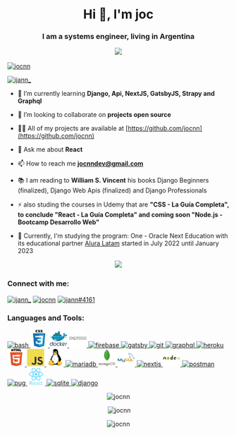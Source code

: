 <h1 align="center">Hi 👋, I'm joc</h1>
<h3 align="center">I am a systems engineer, living in Argentina</h3>

<p align=center>
  <a href="https://github.com/ryo-ma/github-profile-trophy">
    <img src="https://github-profile-trophy.vercel.app/?username=jocnn&theme=gruvbox&no-frame=true&no-bg=true"
  </a>
</p>

<p align="left"> <img src="https://komarev.com/ghpvc/?username=jocnn&label=Profile%20views&color=0e75b6&style=flat-square" alt="jocnn" /> </p>

<p align="left"> <a href="https://twitter.com/ijann_" target="blank"><img src="https://img.shields.io/twitter/follow/ijann_?logo=twitter&style=for-the-badge" alt="ijann_" /></a> </p>

- 🌱 I’m currently learning **Django, Api, NextJS, GatsbyJS, Strapy and Graphql**

- 👯 I’m looking to collaborate on **projects open source**

- 👨‍💻 All of my projects are available at [https://github.com/jocnn](https://github.com/jocnn)

- 💬 Ask me about **React**

- 📫 How to reach me **jocnndev@gmail.com**

- 📚️ I am reading to **William S. Vincent** his books Django Beginners (finalized), Django Web Apis (finalized) and Django Professionals 

- ⚡ also studing the courses in Udemy that are **"CSS - La Guía Completa", to conclude "React - La Guía Completa" and coming soon "Node.js - Bootcamp Desarrollo Web"**

- :rocket: Currently, I'm studying the program: One - Oracle Next Education with its educational partner <a href="https://www.aluracursos.com/?source=:ow:o:h:mt:::RC_WWMK210810P00072:LA22_GEN_OC_CO30_M3905_SO037YO01_DO0871_AO01_RO001" >Alura Latam</a> started in July 2022 until January 2023

<p align="center" >
  <a href="https://www.oracle.com/ar/education/oracle-next-education/#about-course">
    <img src="https://www.oracle.com/a/ocom/img/rh03-one-v-black-lad.png" object-fit="contain" />
  </a>
</p>

<h3 align="left">Connect with me:</h3>
<p align="left">
<a href="https://twitter.com/ijann_" target="blank"><img align="center" src="https://raw.githubusercontent.com/rahuldkjain/github-profile-readme-generator/master/src/images/icons/Social/twitter.svg" alt="ijann_" height="30" width="40" /></a>
<a href="https://linkedin.com/in/jocnn" target="blank"><img align="center" src="https://raw.githubusercontent.com/rahuldkjain/github-profile-readme-generator/master/src/images/icons/Social/linked-in-alt.svg" alt="jocnn" height="30" width="40" /></a>
<a href="https://discord.gg/ijann#4161" target="blank"><img align="center" src="https://raw.githubusercontent.com/rahuldkjain/github-profile-readme-generator/master/src/images/icons/Social/discord.svg" alt="ijann#4161" height="30" width="40" /></a>
</p>

<h3 align="left">Languages and Tools:</h3>
<p align="left"> <a href="https://www.gnu.org/software/bash/" target="_blank" rel="noreferrer"> <img src="https://www.vectorlogo.zone/logos/gnu_bash/gnu_bash-icon.svg" alt="bash" width="40" height="40"/> </a> <a href="https://www.w3schools.com/css/" target="_blank" rel="noreferrer"> <img src="https://raw.githubusercontent.com/devicons/devicon/master/icons/css3/css3-original-wordmark.svg" alt="css3" width="40" height="40"/> </a> <a href="https://www.docker.com/" target="_blank" rel="noreferrer"> <img src="https://raw.githubusercontent.com/devicons/devicon/master/icons/docker/docker-original-wordmark.svg" alt="docker" width="40" height="40"/> </a> <a href="https://expressjs.com" target="_blank" rel="noreferrer"> <img src="https://raw.githubusercontent.com/devicons/devicon/master/icons/express/express-original-wordmark.svg" alt="express" width="40" height="40"/> </a> <a href="https://firebase.google.com/" target="_blank" rel="noreferrer"> <img src="https://www.vectorlogo.zone/logos/firebase/firebase-icon.svg" alt="firebase" width="40" height="40"/> </a> <a href="https://www.gatsbyjs.com/" target="_blank" rel="noreferrer"> <img src="https://www.vectorlogo.zone/logos/gatsbyjs/gatsbyjs-icon.svg" alt="gatsby" width="40" height="40"/> </a> <a href="https://git-scm.com/" target="_blank" rel="noreferrer"> <img src="https://www.vectorlogo.zone/logos/git-scm/git-scm-icon.svg" alt="git" width="40" height="40"/> </a> <a href="https://graphql.org" target="_blank" rel="noreferrer"> <img src="https://www.vectorlogo.zone/logos/graphql/graphql-icon.svg" alt="graphql" width="40" height="40"/> </a> <a href="https://heroku.com" target="_blank" rel="noreferrer"> <img src="https://www.vectorlogo.zone/logos/heroku/heroku-icon.svg" alt="heroku" width="40" height="40"/> </a> <a href="https://www.w3.org/html/" target="_blank" rel="noreferrer"> <img src="https://raw.githubusercontent.com/devicons/devicon/master/icons/html5/html5-original-wordmark.svg" alt="html5" width="40" height="40"/> </a> <a href="https://developer.mozilla.org/en-US/docs/Web/JavaScript" target="_blank" rel="noreferrer"> <img src="https://raw.githubusercontent.com/devicons/devicon/master/icons/javascript/javascript-original.svg" alt="javascript" width="40" height="40"/> </a> <a href="https://www.linux.org/" target="_blank" rel="noreferrer"> <img src="https://raw.githubusercontent.com/devicons/devicon/master/icons/linux/linux-original.svg" alt="linux" width="40" height="40"/> </a> <a href="https://mariadb.org/" target="_blank" rel="noreferrer"> <img src="https://www.vectorlogo.zone/logos/mariadb/mariadb-icon.svg" alt="mariadb" width="40" height="40"/> </a> <a href="https://www.mongodb.com/" target="_blank" rel="noreferrer"> <img src="https://raw.githubusercontent.com/devicons/devicon/master/icons/mongodb/mongodb-original-wordmark.svg" alt="mongodb" width="40" height="40"/> </a> <a href="https://www.mysql.com/" target="_blank" rel="noreferrer"> <img src="https://raw.githubusercontent.com/devicons/devicon/master/icons/mysql/mysql-original-wordmark.svg" alt="mysql" width="40" height="40"/> </a> <a href="https://nextjs.org/" target="_blank" rel="noreferrer"> <img src="https://cdn.worldvectorlogo.com/logos/nextjs-2.svg" alt="nextjs" width="40" height="40"/> </a> <a href="https://nodejs.org" target="_blank" rel="noreferrer"> <img src="https://raw.githubusercontent.com/devicons/devicon/master/icons/nodejs/nodejs-original-wordmark.svg" alt="nodejs" width="40" height="40"/> </a> <a href="https://postman.com" target="_blank" rel="noreferrer"> <img src="https://www.vectorlogo.zone/logos/getpostman/getpostman-icon.svg" alt="postman" width="40" height="40"/> </a> <a href="https://pugjs.org" target="_blank" rel="noreferrer"> <img src="https://cdn.worldvectorlogo.com/logos/pug.svg" alt="pug" width="40" height="40"/> </a> <a href="https://reactjs.org/" target="_blank" rel="noreferrer"> <img src="https://raw.githubusercontent.com/devicons/devicon/master/icons/react/react-original-wordmark.svg" alt="react" width="40" height="40"/> </a> <a href="https://www.sqlite.org/" target="_blank" rel="noreferrer"> <img src="https://www.vectorlogo.zone/logos/sqlite/sqlite-icon.svg" alt="sqlite" width="40" height="40"/> </a> <a href="https://www.djangoproject.com/" target="_blank" rel="noreferrer"> <img src="https://cdn.worldvectorlogo.com/logos/django.svg" alt="django" width="40" height="40"/> </a>
</p>

<p align="center"><img src="https://github-readme-stats.vercel.app/api/top-langs?username=jocnn&show_icons=true&theme=merko&locale=en&layout=compact" alt="jocnn" /></p>

<p align="center">&nbsp;<img src="https://github-readme-stats.vercel.app/api?username=jocnn&show_icons=true&theme=onedark&hide_border=true&locale=en" alt="jocnn" /></p>

<p align="center"><img src="https://github-readme-streak-stats.herokuapp.com/?user=jocnn&theme=dark" alt="jocnn" /></p>
